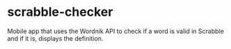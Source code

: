 # scrabble-checker

Mobile app that uses the Wordnik API to check if a word is valid in Scrabble and if it is, displays the definition.
